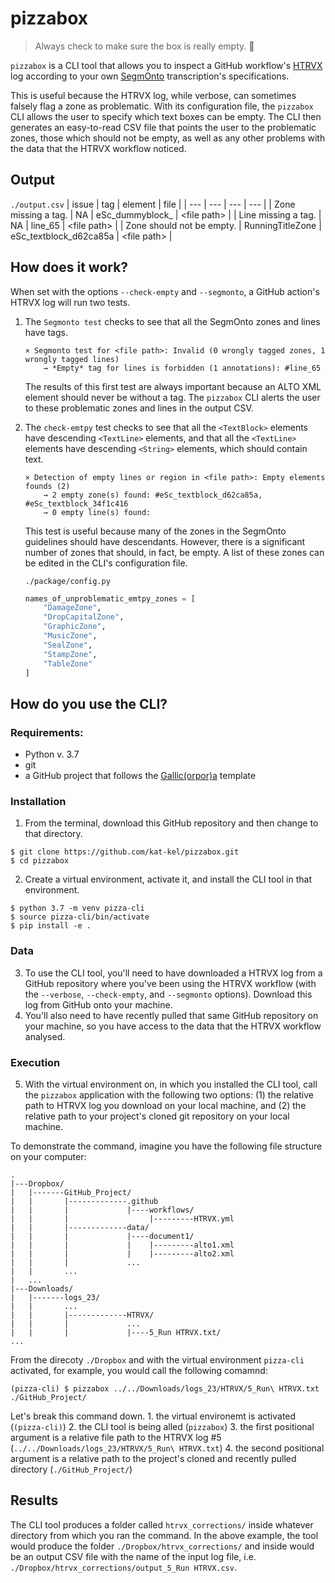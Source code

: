 # pizzabox
> Always check to make sure the box is really empty. :pizza:

`pizzabox` is a CLI tool that allows you to inspect a GitHub workflow's [HTRVX](https://github.com/HTR-United/htrvx) log according to your own [SegmOnto](https://segmonto.github.io/) transcription's specifications.

This is useful because the HTRVX log, while verbose, can sometimes falsely flag a zone as problematic. With its configuration file, the `pizzabox` CLI allows the user to specify which text boxes can be empty. The CLI then generates an easy-to-read CSV file that points the user to the problematic zones, those which should not be empty, as well as any other problems with the data that the HTRVX workflow noticed.

## Output
`./output.csv`
| issue | tag | element | file |
| --- | --- | --- | --- |
| Zone missing a tag. | NA | eSc_dummyblock_ | \<file path> |
| Line missing a tag. | NA | line_65 | \<file path> |
| Zone should not be empty. | RunningTitleZone | eSc_textblock_d62ca85a | \<file path> |


## How does it work?
When set with the options `--check-empty` and `--segmonto`, a GitHub action's HTRVX log will run two tests. 

1. The `Segmonto test` checks to see that all the SegmOnto zones and lines have tags.
    ```
    × Segmonto test for <file path>: Invalid (0 wrongly tagged zones, 1 wrongly tagged lines)
        → *Empty* tag for lines is forbidden (1 annotations): #line_65
    ```
    The results of this first test are always important because an ALTO XML element should never be without a tag. The `pizzabox` CLI alerts the user to these problematic zones and lines in the output CSV.

2. The `check-emtpy` test checks to see that all the `<TextBlock>` elements have descending `<TextLine>` elements, and that all the `<TextLine>` elements have descending `<String>` elements, which should contain text.

    ```
    × Detection of empty lines or region in <file path>: Empty elements founds (2)
        → 2 empty zone(s) found: #eSc_textblock_d62ca85a, #eSc_textblock_34f1c416
        → 0 empty line(s) found: 
    ```
    This test is useful because many of the zones in the SegmOnto guidelines should have descendants. However, there is a significant number of zones that should, in fact, be empty. A list of these zones can be edited in the CLI's configuration file.

    `./package/config.py`
    ```python
    names_of_unproblematic_emtpy_zones = [
        "DamageZone", 
        "DropCapitalZone", 
        "GraphicZone", 
        "MusicZone", 
        "SealZone", 
        "StampZone", 
        "TableZone"
    ]
    ```
## How do you use the CLI?
### Requirements:
- Python v. 3.7
- git
- a GitHub project that follows the [Gallic(orpor)a](https://github.com/Gallicorpora) template
### Installation
1. From the terminal, download this GitHub repository and then change to that directory.
```shell
$ git clone https://github.com/kat-kel/pizzabox.git
$ cd pizzabox
```
2. Create a virtual environment, activate it, and install the CLI tool in that environment.
```shell
$ python 3.7 -m venv pizza-cli
$ source pizza-cli/bin/activate
$ pip install -e .
```
### Data
3. To use the CLI tool, you'll need to have downloaded a HTRVX log from a GitHub repository where you've been using the HTRVX workflow (with the `--verbose`, `--check-empty`, and `--segmonto` options). Download this log from GitHub onto your machine.
4. You'll also need to have recently pulled that same GitHub repository on your machine, so you have access to the data that the HTRVX workflow analysed.

### Execution
5. With the virtual environment on, in which you installed the CLI tool, call the `pizzabox` application with the following two options: (1) the relative path to HTRVX log you download on your local machine, and (2) the relative path to your project's cloned git repository on your local machine. 

To demonstrate the command, imagine you have the following file structure on your computer:
```
.
|---Dropbox/
|   |-------GitHub_Project/
|   |       |-------------.github
|   |       |             |----workflows/
|   |       |                  |---------HTRVX.yml
|   |       |-------------data/
|   |       |             |----document1/
|   |       |             |    |---------alto1.xml
|   |       |             |    |---------alto2.xml
|   |       |             ...
|   |       ...
|   ...
|---Downloads/
|   |-------logs_23/
|   |       ...
|   |       |-------------HTRVX/
|   |       |             ...
|   |       |             |----5_Run HTRVX.txt/
...
```
From the direcoty `./Dropbox` and with the virtual environment `pizza-cli` activated, for example, you would call the following comamnd:
```shell
(pizza-cli) $ pizzabox ../../Downloads/logs_23/HTRVX/5_Run\ HTRVX.txt ./GitHub_Project/
```
Let's break this command down.
    1. the virtual environemt is activated (`(pizza-cli)`)
    2. the CLI tool is being alled (`pizzabox`)
    3. the first positional argument is a relative file path to the HTRVX log #5 (`../../Downloads/logs_23/HTRVX/5_Run\ HTRVX.txt`)
    4. the second positional argument is a relative path to the project's cloned and recently pulled directory (`./GitHub_Project/`)
    
## Results
The CLI tool produces a folder called `htrvx_corrections/` inside whatever directory from which you ran the command. In the above example, the tool would produce the folder `./Dropbox/htrvx_corrections/` and inside would be an output CSV file with the name of the input log file, i.e. `./Dropbox/htrvx_corrections/output_5_Run HTRVX.csv`.
